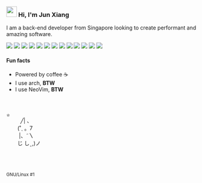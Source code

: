 ### <img src="https://media.giphy.com/media/hvRJCLFzcasrR4ia7z/giphy.gif" alt="" width="28"> Hi, I'm Jun Xiang

I am a back-end developer from Singapore looking to create performant and amazing software.

![](https://img.shields.io/badge/rust-780000?logo=rust&logoColor=white)
![](https://img.shields.io/badge/go-00ADD8?logo=go&logoColor=white)
![](https://img.shields.io/badge/python-4584b6?logo=python&logoColor=white)
![](https://img.shields.io/badge/docker-1D63ED?logo=docker&logoColor=white)
![](https://img.shields.io/badge/lua-000080?logo=lua&logoColor=white)
![](https://img.shields.io/badge/archlinux-1793d1?logo=archlinux&logoColor=white)
![](https://img.shields.io/badge/neovim-000022?logo=neovim&logoColor=green)
![](https://img.shields.io/badge/tailwindcss-%2338B2AC.svg?logo=tailwind-css&logoColor=white)
![](https://img.shields.io/badge/.NET-5C2D91?logo=.net&logoColor=white)
![](https://img.shields.io/badge/javascript-aabb00?logo=javascript&logoColor=white)
![](https://img.shields.io/badge/Next-black?logo=next.js&logoColor=white)
![](https://img.shields.io/badge/node.js-6DA55F?logo=node.js&logoColor=white)
![](https://img.shields.io/badge/vite-%23646CFF.svg?logo=vite&logoColor=white)

#### Fun facts

* Powered by coffee ☕
* I use arch, **BTW**
* I use NeoVim, **BTW**

<div style="display:flex;margin-top:50px">
  ⭐

  <!-- Cute cat -->
  &nbsp;&nbsp;&nbsp;&nbsp;&nbsp;&nbsp;&nbsp;╱|&nbsp;、<br />
  &nbsp;&nbsp;&nbsp;&nbsp;&nbsp;(˚ˎ&nbsp;。7&nbsp;&nbsp;<br />
  &nbsp;&nbsp;&nbsp;&nbsp;&nbsp;&nbsp;|、˜〵          <br />
  &nbsp;&nbsp;&nbsp;&nbsp;&nbsp;じ&nbsp;しˍ,)ノ<br />
</div>

#

<a href=""><img src="https://caffeine-addictt-readme-stats.vercel.app/api?username=caffeine-addictt&show_icons=true&theme=material-palenight&role=OWNER,COLLABORATOR,ORGANIZATION_MEMBER&show=reviews,prs_merged" alt="" /></a>

<sup>GNU/Linux #1</sup>
